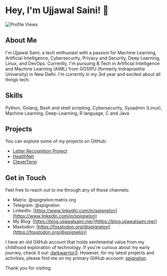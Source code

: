 # Hey, I'm Ujjawal Saini! 👋

![Profile Views](https://komarev.com/ghpvc/?username=spignelon&color=blueviolet)

## About Me

I'm Ujjawal Saini, a tech enthusiast with a passion for Machine Learning, Artificial Intelligence, Cybersecurity, Privacy and Security, Deep Learning, Linux, and DevOps. Currently, I'm pursuing B.Tech in Artificial Intelligence and Machine Learning (AIML) from GGSIPU (formerly Indraprastha University) in New Delhi. I'm currently in my 3rd year and excited about all things tech.

## Skills

Python, Golang, Bash and shell scripting, Cybersecurity, Sysadmin (Linux), Machine Learning, Deep-Learning, R language, C and Java

## Projects

You can explore some of my projects on GitHub:

- [Letter Recognition Project](https://github.com/spignelon/Letter-Recognition_Project-ML)
- [HealthNet](https://github.com/spignelon/HealthNet)
- [CleverTerm](https://github.com/spignelon/CleverTerm)

## Get in Touch

Feel free to reach out to me through any of these channels:

- Matrix: @spignelon:matrix.org
- Telegram: @spignelon
- LinkedIn: [https://www.linkedin.com/in/spignelon](https://www.linkedin.com/in/spignelon)
- My Blog: [https://blog.ujjawalsaini.me/](https://blog.ujjawalsaini.me/)
- Mastodon: [https://fosstodon.org/@spignelon](https://fosstodon.org/@spignelon)


I have an old GitHub account that holds sentimental value from my childhood exploration of technology. If you're curious about my early journey, check it out: [darkwarrior3](https://github.com/darkwarrior3). However, for my latest projects and activities, please find me on my primary GitHub account: [spignelon](https://github.com/spignelon).

Thank you for visiting.
